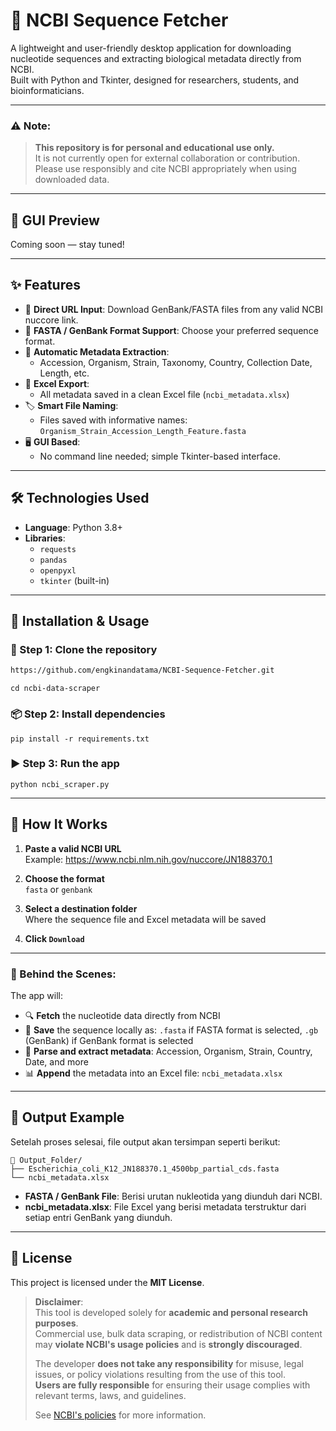 # 🧬 NCBI Sequence Fetcher

A lightweight and user-friendly desktop application for downloading nucleotide sequences and extracting biological metadata directly from NCBI.  
Built with Python and Tkinter, designed for researchers, students, and bioinformaticians.

---

### ⚠️ **Note**:
> **This repository is for personal and educational use only.**  
> It is not currently open for external collaboration or contribution.  
> Please use responsibly and cite NCBI appropriately when using downloaded data.

---

## 📸 GUI Preview

Coming soon — stay tuned!

---

## ✨ Features

- 🔗 **Direct URL Input**: Download GenBank/FASTA files from any valid NCBI nuccore link.
- 📁 **FASTA / GenBank Format Support**: Choose your preferred sequence format.
- 🧬 **Automatic Metadata Extraction**:
  - Accession, Organism, Strain, Taxonomy, Country, Collection Date, Length, etc.
- 📄 **Excel Export**:
  - All metadata saved in a clean Excel file (`ncbi_metadata.xlsx`)
- 🏷️ **Smart File Naming**:
  - Files saved with informative names: `Organism_Strain_Accession_Length_Feature.fasta`
- 🖥️ **GUI Based**:
  - No command line needed; simple Tkinter-based interface.

---

## 🛠️ Technologies Used

- **Language**: Python 3.8+
- **Libraries**:
  - `requests`
  - `pandas`
  - `openpyxl`
  - `tkinter` (built-in)

---

## 🚀 Installation & Usage

### 🔧 Step 1: Clone the repository

```bash
https://github.com/engkinandatama/NCBI-Sequence-Fetcher.git
```
```
cd ncbi-data-scraper
```
### 📦 Step 2: Install dependencies
```
pip install -r requirements.txt
```
### ▶️ Step 3: Run the app
```
python ncbi_scraper.py
```

---

## 🧪 How It Works

1. **Paste a valid NCBI URL**  
   Example:  https://www.ncbi.nlm.nih.gov/nuccore/JN188370.1

2. **Choose the format**  
`fasta` or `genbank`

3. **Select a destination folder**  
Where the sequence file and Excel metadata will be saved

4. **Click `Download`**

---

### 🔄 Behind the Scenes:

The app will:

- 🔍 **Fetch** the nucleotide data directly from NCBI
- 💾 **Save** the sequence locally as: `.fasta` if FASTA format is selected, `.gb` (GenBank) if GenBank format is selected
- 🧬 **Parse and extract metadata**: Accession, Organism, Strain, Country, Date, and more
- 📊 **Append** the metadata into an Excel file: `ncbi_metadata.xlsx`


---

## 📁 Output Example

Setelah proses selesai, file output akan tersimpan seperti berikut:
```
📂 Output_Folder/
├── Escherichia_coli_K12_JN188370.1_4500bp_partial_cds.fasta
└── ncbi_metadata.xlsx
```
- **FASTA / GenBank File**: Berisi urutan nukleotida yang diunduh dari NCBI.
- **ncbi_metadata.xlsx**: File Excel yang berisi metadata terstruktur dari setiap entri GenBank yang diunduh.


---

## 📜 License

This project is licensed under the **MIT License**.

> **Disclaimer**:  
> This tool is developed solely for **academic and personal research purposes**.  
> Commercial use, bulk data scraping, or redistribution of NCBI content may **violate NCBI's usage policies** and is **strongly discouraged**.  
>  
> The developer **does not take any responsibility** for misuse, legal issues, or policy violations resulting from the use of this tool.  
> **Users are fully responsible** for ensuring their usage complies with relevant terms, laws, and guidelines.  
>  
> See [NCBI's policies](https://www.ncbi.nlm.nih.gov/home/about/policies/) for more information.
